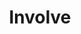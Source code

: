 ---
airtable_createdTime: '2022-05-23T10:51:42.000Z'
airtable_id: recyebcqaHk9nhDDo
cases: '[''recIggtuBLuPxnpEn'', ''recsAOQKc05UmHlSY'']'
country_link:
- united-kingdom
geographic_scope_tag:
- National
link: https://www.involve.org.uk/
organisation_type_tag:
- Non-Governmental Organization
table: organisations
title: Involve
---